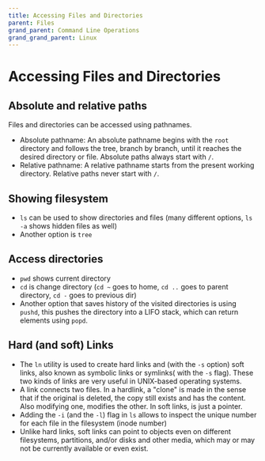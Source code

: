 ```yaml
---
title: Accessing Files and Directories
parent: Files
grand_parent: Command Line Operations
grand_grand_parent: Linux
---
```

# Accessing Files and Directories

## Absolute and relative paths

Files and directories can be accessed using pathnames.

- Absolute pathname: An absolute pathname begins with the `root` directory and follows the tree, branch by branch, until it reaches the desired directory or file. Absolute paths always start with `/`.
- Relative pathname: A relative pathname starts from the present working directory. Relative paths never start with `/`.

## Showing filesystem
- `ls` can be used to show directories and files (many different options, `ls -a` shows hidden files as well)
- Another option is `tree`

## Access directories
- `pwd` shows current directory
- `cd` is change directory (`cd ~` goes to home, `cd ..` goes to parent directory, `cd -` goes to previous dir)
- Another option that saves history of the visited directories is using `pushd`, this pushes the directory into a LIFO stack, which can return elements using `popd`. 

## Hard (and soft) Links

- The `ln` utility is used to create hard links and (with the `-s` option) soft links, also known as symbolic links or symlinks( with the `-s` flag). These two kinds of links are very useful in UNIX-based operating systems.
- A link connects two files. In a hardlink, a "clone" is made in the sense that if the original is deleted, the copy still exists and has the content. Also modifying one, modifies the other. In soft links, is just a pointer.
- Adding the `-i` (and the `-l`) flag in `ls` allows to inspect the unique number for each file in the filesystem (inode number)
- Unlike hard links, soft links can point to objects even on different filesystems, partitions, and/or disks and other media,  which may or may not be currently available or even exist. 
